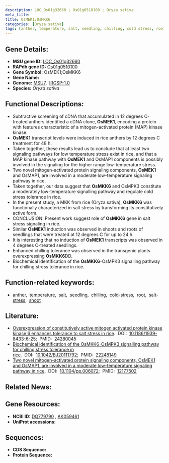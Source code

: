 ```yaml
---
description: LOC_Os01g32660 ; Os01g0510100 ; Oryza sativa
meta_title:
title: OsMEK1;OsMKK6
categories: [Oryza sativa]
tags: [anther, temperature, salt, seedling, chilling, cold stress, root, salt stress, shoot]
---
```


## Gene Details:
- **MSU gene ID:** [LOC_Os01g32660](http://rice.uga.edu/cgi-bin/ORF_infopage.cgi?orf=LOC_Os01g32660)  
- **RAPdb gene ID:** [Os01g0510100](https://rapdb.dna.affrc.go.jp/locus/?name=Os01g0510100)  
- **Gene Symbol:** OsMEK1;OsMKK6
- **Gene Name:**
- **Genome:**  [MSU7](http://rice.uga.edu/),&nbsp;&nbsp;[IRGSP-1.0](https://rapdb.dna.affrc.go.jp/download/irgsp1.html)
- **Species:** *Oryza sativa*

## Functional Descriptions:
   - Subtractive screening of cDNA that accumulated in 12 degrees C-treated anthers identified a cDNA clone, **OsMEK1**, encoding a protein with features characteristic of a mitogen-activated protein (MAP) kinase kinase.
   - **OsMEK1** transcript levels were induced in rice anthers by 12 degrees C treatment for 48 h.
   - Taken together, these results lead us to conclude that at least two signaling pathways for low temperature stress exist in rice, and that a MAP kinase pathway with **OsMEK1** and OsMAP1 components is possibly involved in the signaling for the higher range low-temperature stress.
   - Two novel mitogen-activated protein signaling components, **OsMEK1** and OsMAP1, are involved in a moderate low-temperature signaling pathway in rice.
   - Taken together, our data suggest that **OsMKK6** and OsMPK3 constitute a moderately low-temperature signalling pathway and regulate cold stress tolerance in rice.
   - In the present study, a MKK from rice (Oryza sativa), **OsMKK6** was functionally characterized in salt stress by transforming its constitutively active form.
   - CONCLUSION: Present work suggest role of **OsMKK6** gene in salt stress signaling in rice.
   - Similar **OsMEK1** induction was observed in shoots and roots of seedlings that were treated at 12 degrees C for up to 24 h.
   - It is interesting that no induction of **OsMEK1** transcripts was observed in 4 degrees C-treated seedlings.
   - Enhanced chilling tolerance was observed in the transgenic plants overexpressing **OsMKK6**DD.
   - Biochemical identification of the **OsMKK6**-OsMPK3 signalling pathway for chilling stress tolerance in rice.

## Function-related keywords:
   - [anther](/tags/anther/),&nbsp;&nbsp;[temperature](/tags/temperature/),&nbsp;&nbsp;[salt](/tags/salt/),&nbsp;&nbsp;[seedling](/tags/seedling/),&nbsp;&nbsp;[chilling](/tags/chilling/),&nbsp;&nbsp;[cold-stress](/tags/cold-stress/),&nbsp;&nbsp;[root](/tags/root/),&nbsp;&nbsp;[salt-stress](/tags/salt-stress/),&nbsp;&nbsp;[shoot](/tags/shoot/)

## Literature:
   - [Overexpression of constitutively active mitogen activated protein kinase kinase 6 enhances tolerance to salt stress in rice](https://www.doi.org/10.1186/1939-8433-6-25).&nbsp;&nbsp;DOI:&nbsp;&nbsp;[10.1186/1939-8433-6-25](https://www.doi.org/10.1186/1939-8433-6-25);&nbsp;&nbsp;PMID:&nbsp;&nbsp;[24280045](https://pubmed.ncbi.nlm.nih.gov/24280045/)
   - [Biochemical identification of the OsMKK6-OsMPK3 signalling pathway for chilling stress tolerance in rice](https://www.doi.org/10.1042/BJ20111792).&nbsp;&nbsp;DOI:&nbsp;&nbsp;[10.1042/BJ20111792](https://www.doi.org/10.1042/BJ20111792);&nbsp;&nbsp;PMID:&nbsp;&nbsp;[22248149](https://pubmed.ncbi.nlm.nih.gov/22248149/)
   - [Two novel mitogen-activated protein signaling components, OsMEK1 and OsMAP1, are involved in a moderate low-temperature signaling pathway in rice](https://www.doi.org/10.1104/pp.006072).&nbsp;&nbsp;DOI:&nbsp;&nbsp;[10.1104/pp.006072](https://www.doi.org/10.1104/pp.006072);&nbsp;&nbsp;PMID:&nbsp;&nbsp;[12177502](https://pubmed.ncbi.nlm.nih.gov/12177502/)

## Related News:

## Gene Resources:
- **NCBI ID:**  [DQ779790](http://www.ncbi.nlm.nih.gov/nuccore/DQ779790)&nbsp;,&nbsp;[AK059461](http://www.ncbi.nlm.nih.gov/nuccore/AK059461)
- **UniProt accessions:** [](https://www.uniprot.org/uniprotkb//entry)

## Sequences:
- **CDS Sequence:**
- **Protein Sequence:**
